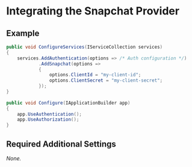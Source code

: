 # Integrating the Snapchat Provider

## Example

```csharp
public void ConfigureServices(IServiceCollection services)
{
	services.AddAuthentication(options => /* Auth configuration */)
			.AddSnapchat(options =>
			{
				options.ClientId = "my-client-id";
				options.ClientSecret = "my-client-secret";
			});
}
		
public void Configure(IApplicationBuilder app)
{	
	app.UseAuthentication();
	app.UseAuthorization();
}
```

## Required Additional Settings

_None._
